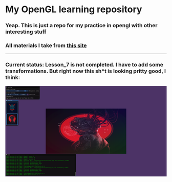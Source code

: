 # My OpenGL learning repository

### Yeap. This is just a repo for my practice in opengl with other interesting stuff

### All materials I take from [this site][learnopengl]

--------------------------

### Current status: Lesson_7 is not completed. I have to add some transformations. But right now this sh*t is looking pritty good, I think:

<div style="display:block; width: 100%; margin-left: auto; margin-right:auto;" >
    <img src="Lesson_7/screenshot.png" alt="some CYBERBUNG HOHOHO"/>
</div>

<!-- The other stuff, huh -->
[learnopengl]: https://learnopengl.com
